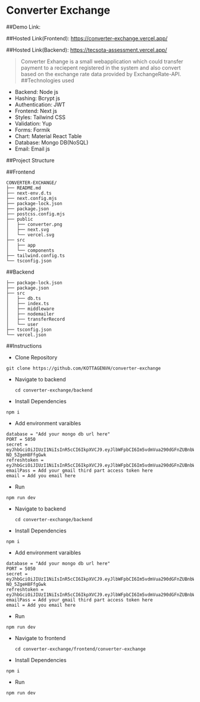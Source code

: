 # Converter Exchange
##Demo Link:
>
##Hosted Link(Frontend): https://converter-exchange.vercel.app/
>
##Hosted Link(Backend): https://tecsota-assessment.vercel.app/
>Converter Exhange is a small webapplication which could transfer payment to a reciepent registered in the system and also convert based on the exchange rate data provided by ExchangeRate-API.
##Technologies used
- Backend: Node js
- Hashing: Bcrypt js
- Authentication: JWT
- Frontend: Next js
- Styles: Tailwind CSS
- Validation: Yup
- Forms: Formik
- Chart: Material React Table
- Database: Mongo DB(NoSQL)
- Email: Email js

##Project Structure
>
##Frontend
```
CONVERTER-EXCHANGE/
├── README.md
├── next-env.d.ts
├── next.config.mjs
├── package-lock.json
├── package.json
├── postcss.config.mjs
├── public
│   ├── converter.png
│   ├── next.svg
│   └── vercel.svg
├── src
│   ├── app
│   └── components
├── tailwind.config.ts
└── tsconfig.json
```
>
##Backend
```
├── package-lock.json
├── package.json
├── src
│   ├── db.ts
│   ├── index.ts
│   ├── middleware
│   ├── nodemailer
│   ├── transferRecord
│   └── user
├── tsconfig.json
└── vercel.json
```
>
##Instructions
- Clone Repository
```
git clone https://github.com/KOTTAGENVH/converter-exchange
```
- Navigate to backend
  ```
  cd converter-exchange/backend
  ```
- Install Dependencies
```
npm i 
```
- Add environment varaibles
```
database = "Add your mongo db url here"
PORT = 5050
secret = eyJhbGciOiJIUzI1NiIsInR5cCI6IkpXVCJ9.eyJlbWFpbCI6Im5vdmVua290dGFnZUBnbWFpbC5jb20iLCJpZCI6IjY2ODYzNTg3ZmE0NzIyMDdlY2NlZGNhYSIsImlhdCI6MTcyMDExNzAxNywiZXhwIjoxNzIwMTUzMDE3fQ.c85vb8djYTs3C6kMrCCpHGHqtLR-NO_5ZgeH8FfgGwk
refreshtoken = eyJhbGciOiJIUzI1NiIsInR5cCI6IkpXVCJ9.eyJlbWFpbCI6Im5vdmVua290dGFnZUBnbWFpbC5jb20iLCJpZCI6IjY2ODYzNTg3ZmE0NzIyMDdlY2NlZGNhYSIsImlhdCI6MTcyMDExNzAxNywiZXhwIjoxNzIwMTIwNjE3fQ.3RTL8FTGbIfWbf_oTt71lPtWNm8_qekRafGXTwCFY8s
emailPass = Add your gmail third part access token here
email = Add you email here
```
- Run
```
npm run dev
```
- Navigate to backend
  ```
  cd converter-exchange/backend
  ```
- Install Dependencies
```
npm i 
```
- Add environment varaibles
```
database = "Add your mongo db url here"
PORT = 5050
secret = eyJhbGciOiJIUzI1NiIsInR5cCI6IkpXVCJ9.eyJlbWFpbCI6Im5vdmVua290dGFnZUBnbWFpbC5jb20iLCJpZCI6IjY2ODYzNTg3ZmE0NzIyMDdlY2NlZGNhYSIsImlhdCI6MTcyMDExNzAxNywiZXhwIjoxNzIwMTUzMDE3fQ.c85vb8djYTs3C6kMrCCpHGHqtLR-NO_5ZgeH8FfgGwk
refreshtoken = eyJhbGciOiJIUzI1NiIsInR5cCI6IkpXVCJ9.eyJlbWFpbCI6Im5vdmVua290dGFnZUBnbWFpbC5jb20iLCJpZCI6IjY2ODYzNTg3ZmE0NzIyMDdlY2NlZGNhYSIsImlhdCI6MTcyMDExNzAxNywiZXhwIjoxNzIwMTIwNjE3fQ.3RTL8FTGbIfWbf_oTt71lPtWNm8_qekRafGXTwCFY8s
emailPass = Add your gmail third part access token here
email = Add you email here
```
- Run
```
npm run dev
```
- Navigate to frontend 
  ```
  cd converter-exchange/frontend/converter-exchange
  ```
- Install Dependencies
```
npm i 
```
- Run
```
npm run dev
```



